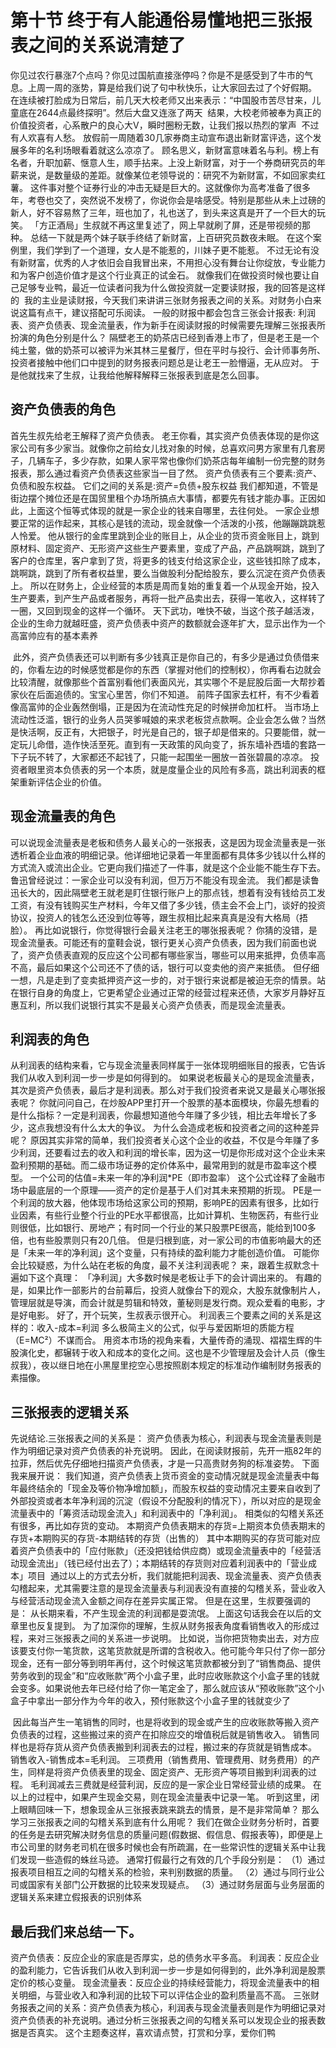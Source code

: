 # 第十节 终于有人能通俗易懂地把三张报表之间的关系说清楚了

你见过农行暴涨7个点吗？你见过国航直接涨停吗？你是不是感受到了牛市的气息。上周一周的涨势，算是给我们说了句中秋快乐，让大家回去过了个好假期。
在连续被打脸成为日常后，前几天大校老师又出来表示：“中国股市苦尽甘来，儿童底在2644点最终探明”。然后大盘又连涨了两天
<img :src="$withBase('/images/qiye/5.jpg')" >
结果，大校老师被奉为真正的价值投资者，心系散户的良心大V，瞬时圈粉无数，让我们报以热烈的掌声
<img :src="$withBase('/images/qiye/6.jpg')" >
不过有人欢喜有人愁。
放假前一周随着30几家券商主动宣布退出新财富评选，这个发展多年的名利场眼看着就这么凉凉了。
顾名思义，新财富意味着名与利。榜上有名者，升职加薪、惬意人生，顺手拈来。上没上新财富，对于一个券商研究员的年薪来说，是数量级的差距。就像某位老领导说的：研究不为新财富，不如回家卖红薯。
这件事对整个证券行业的冲击无疑是巨大的。这就像你为高考准备了很多年，考卷也交了，突然说不发榜了，你说你会是啥感受。特别是那些从未上过磅的新人，好不容易熬了三年，班也加了，礼也送了，到头来这真是开了一个巨大的玩笑。
「方正酒局」生叔就不再这里复述了，网上早就刷了屏，还是带视频的那种。
总结一下就是两个妹子联手终结了新财富，上百研究员数夜未眠。
在这个案例里，我们学到了一个道理，女人是不能惹的，川妹子更不能惹。
不过无论有没有新财富，优秀的人才依旧会自我冒出来，不用担心没有舞台让你绽放，专业能力和为客户创造价值才是这个行业真正的试金石。
就像我们在做投资时候也要让自己足够专业鸭，最近一位读者问我为什么做投资就一定要读财报，我的回答是这样的
<img :src="$withBase('/images/qiye/7.jpg')" >
我的主业是读财报，今天我们来讲讲三张财务报表之间的关系。对财务小白来说这篇有点干，建议搭配可乐阅读。
一般的财报中都会包含三张会计报表: 利润表、资产负债表、现金流量表，作为新手在阅读财报的时候需要先理解三张报表所扮演的角色分别是什么？
隔壁老王的奶茶店已经到香港上市了，但是老王是一个纯土鳖，做的奶茶可以被评为米其林三星餐厅，但在平时与投行、会计师事务所、投资者接触中他们口中提到的财务报表问题总是让老王一脸懵逼，无从应对。
于是他就找来了生叔，让我给他解释解释三张报表到底是怎么回事。

## 资产负债表的角色
首先生叔先给老王解释了资产负债表。
老王你看，其实资产负债表体现的是你这家公司有多少家当。就像你之前给女儿找对象的时候，总喜欢问男方家里有几套房子，几辆车子，多少存款，如果人家平常也像你们奶茶店每年编制一份完整的财务报表，那么通过看资产负债表这些家当一目了然。
资产负债表有三个要素:资产、负债和股东权益。
它们之间的关系是:资产=负债+股东权益
我们都知道，不管是街边摆个摊位还是在国贸里租个办场所搞点大事情，都要先有钱才能办事。正因如此，上面这个恒等式体现的就是一家企业的钱来自哪里，去往何处。
一家企业想要正常的运作起来，其核心是钱的流动，现金就像一个活泼的小孩，他蹦蹦跳跳惹人怜爱。
他从银行的金库里跳到企业的账目上，从企业的货币资金账目上，跳到原材料、固定资产、无形资产这些生产要素里，变成了产品，产品跳啊跳，跳到了客户的仓库里，客户拿到了货，将更多的钱支付给这家企业，这些钱扣除了成本，跳啊跳，跳到了所有者权益里，要么当做股利分配给股东，要么沉淀在资产负债表上。
所以在财务上，企业经营的本质是周而复始的重复着一个从现金开始，投入生产要素，到产生产品或者服务，再将一批产品卖出去，获得一笔收入，这样转了一圈，又回到现金的这样一个循环。
天下武功，唯快不破，当这个孩子越活泼，企业的生命力就越旺盛，资产负债表中资产的数额就会逐年扩大，显示出作为一个高富帅应有的基本素养

<img :src="$withBase('/images/qiye/8.jpg')" >
此外，资产负债表还可以判断有多少钱真正是你自己的，有多少是通过负债借来的，你看左边的时候感觉都是你的东西（掌握对他们的控制权），你再看右边就会比较清醒，就像那些个首富别看他们表面风光，其实哪个不是屁股后面一大帮抄着家伙在后面追债的。宝宝心里苦，你们不知道。
前阵子国家去杠杆，有不少看着像高富帅的企业轰然倒塌，正是因为在流动性充足的时候拼命加杠杆。
当市场上流动性泛滥，银行的业务人员哭爹喊娘的来求老板贷点款啊。企业会怎么做？当然是快活啊，反正有，大把银子，时光是自己的，银子却是借来的。只要能借，就一定玩儿命借，造作快活至死。直到有一天政策的风向变了，拆东墙补西墙的套路一下子玩不转了，大家都还不起钱了，只能一起围坐一圈放一首张碧晨的凉凉。
投资者眼里资本负债表的另一个本质，就是度量企业的风险有多高，跳出利润表的框架重新评估企业的价值。

## 现金流量表的角色
可以说现金流量表是老板和债务人最关心的一张报表，这是因为现金流量表是一张透析着企业血液的明细记录。他详细地记录着一年里面都有具体多少钱以什么样的方式流入或流出企业。它更向我们描述了一件事，就是这个企业能不能生存下去。鲁迅曾经说过：一家企业可以没有利润，但万万不能没有现金流。
我们都是读鲁迅长大的，因此隔壁老王就老是盯住银行账户上的那点钱，想着有没有钱给员工发工资，有没有钱购买生产材料，今年又借了多少钱，债主会不会上门，谈好的投资协议，投资人的钱怎么还没到位等等，跟生叔相比起来真真是没有大格局（捂脸）。
再比如说银行，你觉得银行会最关注老王的哪张报表呢？
你猜的没错，是现金流量表。可能还有的童鞋会说，银行更关心资产负债表，因为我们前面也说了，资产负债表直观的反应这个公司都有哪些家当，哪些可以用来抵押，负债率高不高，最后如果这个公司还不了债的话，银行可以变卖他的资产来抵债。
但仔细一想，凡是走到了变卖抵押资产这一步的，对于银行来说都是被迫无奈的情景。站在银行自身的角度上，它更希望企业通过正常的经营过程来还债，大家岁月静好互惠互利，所以我们说银行其实不是最关心资产负债表，而是现金流量表。

## 利润表的角色
从利润表的结构来看，它与现金流量表同样属于一张体现明细账目的报表，它告诉我们从收入到利润一步一步是如何得到的。
如果说老板最关心的是现金流量表，其次是资产负债表，最后才是利润表。那么对于我们投资者来说又是最关心哪张报表呢？
你就问问自己，在炒股APP里打开一个股票的基本面模块，你最先想看的是什么指标？一定是利润表，你最想知道他今年赚了多少钱，相比去年增长了多少，这点我想没有什么太大的争议。
为什么会造成老板和投资者之间的这种差异呢？
原因其实非常的简单，我们投资者关心这个企业的收益，不仅是今年赚了多少利润，还要看过去的收入和利润的增长率，因为这一切是你形成对这个企业未来盈利预期的基础。而二级市场证券的定价体系中，最常用到的就是市盈率这个模型。
一个公司的估值=未来一年的净利润*PE（即市盈率）
这个公式诠释了金融市场中最底层的一个原理——资产的定价是基于人们对其未来预期的折现。
PE是一个利润的放大器，他体现市场给这家公司的预期，影响PE的因素有很多，比如行业因素，有些行业整个行业的PE水平都很高，比如计算机、生物医药，有些行业则很低，比如银行、房地产；有时同一个行业的某只股票PE很高，能给到100多倍，也有些股票则只有20几倍。
但是归根到底，对一家公司的市值影响最大的还是「未来一年的净利润」这个变量，只有持续的盈利能力才能创造价值。
可能你会比较疑惑，为什么站在老板的角度，最不关注利润表呢？
来，跟着生叔默念十遍如下这个真理：
「净利润」大多数时候是老板让手下的会计调出来的。
有趣的是，如果比作一部影片的台前幕后，投资人就像台下的观众，大股东就像制片人，管理层就是导演，而会计就是剪辑和特效，董秘则是发行商。观众爱看的电影，才是好电影。
好了，开个玩笑，生叔表示很开心。
利润表三个要素之间的关系是这样的：收入-成本=利润
多么极简主义的公式，似乎与爱因斯坦的质能方程（E=MC²）不谋而合。
用资本市场的视角来看，大量传奇的涌现、褶褶生辉的牛股演化史，都辗转于收入和成本的变化之间。这也是不少管理层及会计人员（像生叔我），夜以继日地在小黑屋里挖空心思按照剧本规定的标准动作编制财务报表的素描像。
## 三张报表的逻辑关系
先说结论.三张报表之间的关系是：
资产负债表为核心，利润表与现金流量表则是作为明细记录对资产负债表的补充说明。
因此，在阅读财报前，先开一瓶82年的拉菲，然后优先仔细地扫描资产负债表，才是一只高贵财务狗的标准姿势。
下面我来展开说：
我们知道，资产负债表上货币资金的变动情况就是现金流量表中每年最终结余的「现金及等价物净增加额」，而股东权益的变动情况主要来自收到了外部投资或者本年净利润的沉淀（假设不分配股利的情况下），所以对应的是现金流量表中的「筹资活动现金流入」和利润表中的「净利润」。
相类似的勾稽关系还有很多，再比如存货的变动。
本期资产负债表期末的存货=上期资本负债表期末的存货+本期购买的存货-本期结转的存货（出售的）
其中本期购买的存货可能对应着资产负债表中的「应付账款」（还没把钱给供应商）或现金流量表中的「经营活动现金流出」（钱已经付出去了）；本期结转的存货则对应着利润表中的「营业成本」项目
<img :src="$withBase('/images/qiye/9.jpg')" >
通过以上的方式去分析，我们就能把利润表、现金流量表、资产负债表勾稽起来，尤其需要注意的是现金流量表与利润表没有直接的勾稽关系，营业收入与经营活动现金流入金额之间存在差异实属正常。
但是在这里，生叔要强调的是：
从长期来看，不产生现金流的利润都是耍流氓。
上面这句话我会在以后的文章里也反复提到。
为了加深你的理解，生叔从财务报表角度看销售收入的形成过程，来对三张报表之间的关系进一步说明。
比如说，当你把货物卖出去，对方应该要支付你一笔货款，这笔货款就是所谓的含税收入。他可能今年只付了你一部分现金，还有一部分等到明年再付，这个时候这笔货款都被分到了“销售商品、提供劳务收到的现金”和“应收账款”两个小盒子里，此时应收账款这个小盒子里的钱就会变多。如果说他去年已经付给了你一笔定金了，那么就应该从“预收账款”这个小盒子中拿出一部分作为今年的收入，预付账款这个小盒子里的钱就变少了

<img :src="$withBase('/images/qiye/10.jpg')" >
因此每当产生一笔销售的同时，也是将收到的现金或产生的应收账款等搬入资产负债表的过程，这些搬过来的资产在扣除应交的增值税后就是销售收入。
销售同样也是将存货从资产负债表搬到利润表去的过程，搬过来的存货就是销售成本。
销售收入-销售成本=毛利润。
三项费用（销售费用、管理费用、财务费用）的产生，同样是将资产负债表里的现金、固定资产、无形资产等项目搬到利润表的过程。
毛利润减去三费就是经营利润，反应的是一家企业日常经营业绩的成果。
在以上的过程中，如果产生现金交易，则在现金流量表中记录一笔。
听到这里，闭上眼睛回味一下，想象现金从三张报表跳来跳去的情景，是不是非常简单？
那么学习三张报表之间的勾稽关系到底有什么用呢？
我们在做企业财务分析时，首要的任务是去研究解决财务信息的质量问题(假数据、假信息、假报表等)，即便是上市公司里的财务老司机在很多时候也会有所疏漏，在一些常识性的逻辑关系中让我们发现一些造假的蛛丝马迹。
通常打假最行之有效的几个手段分别是：
（1）通过报表项目相互之间的勾稽关系的检验，来判别数据的质量。
（2）通过与同行业公司或国家有关部门公开数据的比较来发现疑点。
（3）通过财务层面与业务层面的逻辑关系来建立假报表的识别体系

## 最后我们来总结一下。
资产负债表：反应企业的家底是否厚实，总的债务水平多高。
利润表：反应企业的盈利能力，它告诉我们从收入到利润一步一步是如何得到的，此外净利润是股票定价的核心变量。
现金流量表：反应企业的持续经营能力，将现金流量表中的相关明细，与营业收入和净利润的比较下可以评估企业的盈利质量高不高。
三张财务报表之间的关系：资产负债表为核心，利润表与现金流量表则是作为明细记录对资产负债表的补充说明。通过分析三张报表之间的勾稽关系可以发现企业的报表数据是否真实。
这个主题奏这样，喜欢请点赞，打赏和分享，爱你们鸭


